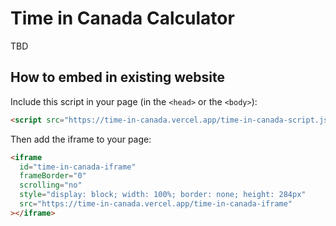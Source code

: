 # Time in Canada Calculator
TBD

## How to embed in existing website
Include this script in your page (in the `<head>` or the `<body>`):
```html
<script src="https://time-in-canada.vercel.app/time-in-canada-script.js"></script>
```
Then add the iframe to your page:
```html
<iframe
  id="time-in-canada-iframe"
  frameBorder="0"
  scrolling="no"
  style="display: block; width: 100%; border: none; height: 284px"
  src="https://time-in-canada.vercel.app/time-in-canada-iframe"
></iframe>
```